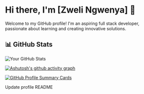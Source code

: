 # Hi there, I'm [Zweli Ngwenya] 👋

Welcome to my GitHub profile! I'm an aspiring full stack developer, passionate about learning and creating innovative solutions.

## 📊 GitHub Stats

![Your GitHub Stats](https://github-readme-stats.vercel.app/api?username=your-username&show_icons=true&theme=radical)

[![Ashutosh's github activity graph](https://github-readme-activity-graph.vercel.app/graph?username=Zweli23&theme=react-dark)](https://github.com/ashutosh00710/github-readme-activity-graph)

[![GitHub Profile Summary Cards](https://github-profile-summary-cards.vercel.app/api/cards/profile-details?username=Zweli&theme=github_dark)](https://github.com/vn7n24fzkq/github-profile-summary-cards)









Update profile README














